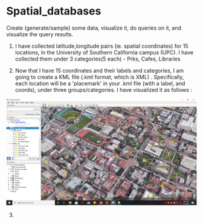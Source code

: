 # Spatial_databases
Create (generate/sample) some data, visualize it, do queries on it, and visualize the query results.

1. I have collected latitude,longitude pairs (ie. spatial coordinates) for 15 locations, in the University of Southern California campus (UPC). I have collected them under 3 categories(5 each) - Prks, Cafes, Libraries

2. Now that I have 15 coordinates and their labels and categories, I am going to create a KML file (.kml format, which is XML) . Specifically, each location will be a 'placemark' in your .kml file (with a label, and coords), under three groups/categories. I have visualized it as follows :

<img src='https://github.com/Niranjani29/Spatial_databases/blob/master/Q3.png'>


3. 
